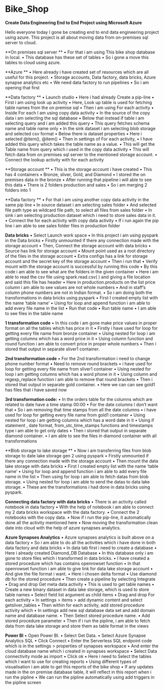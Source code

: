 # Bike_Shop
**Create Data Engineering End to End Project using Microsoft Azure**

Hello everyone today I gone be creating end to end data engineering project using azure.
This project is all about moving data from on-premises sql server to cloud.

**On premises sql server **
	•	For that i am using This bike shop database in local.
	•	This database has these set of tables
	•	So i gone a move this tables to cloud using azure.
 
**Azure **
	•	Here already i have created set of resources which are all useful for this project.
	•	Storage accounts, Data factory, data bricks, Azure synapse analytics etc
	•	We need data factory to run pipelines 
	•	So i am opening that first 
 
**Data factory **
	•	Launch studio 
	•	Here i had already Create a pip-line
	•	First i am using look up activity
	•	Here, Look up table is used for fetching table names from the on premise sql
	•	Then i am using For each activity 
	•	Inside For each I am using copy data activity 
	•	In the source of the copy data i am selecting the sql database 
	•	Below that instead if table i am selecting query and i am added this query 
	•	This query fetches schema name and table name only
	•	In the sink dataset i am selecting blob storage and selected csv format
	•	Below there is dataset properties 
	•	Here i selected @item(), @item()
	•	Then in settings of For each activity,
	•	I have added this query which takes  the table name as a value.
	•	This will get the Table name from query which i used in the copy data activity 
	•	This will fetch data from on premises sql server to the mentioned storage account.
	•	Connect the lookup activity with for each activity 
 
**Storage account **
	•	This is the storage account i have created 
	•	This has 4 containers 
	•	Bronze, sliver, Gold, and Diamond
	•	I stored the on premises data in the bronze 
	•	After running that pipeline i will able to see this data
	•	There is 2 folders production and sales
	•	So i am merging 2 folders into 1
 
**Data factory **
	•	For that i am using another copy data activity in the same pip line
	•	In source dataset i am selecting sales folder
	•	And selected file path type as wildcard file path, to select all files from sales folder 
	•	In sink i am selecting production dataset which i need to store sales data in it.
	•	Connect the for each activity with copy data activity 
	•	If i run again the pip line i am able to see sales folder files in production folder 
 
**Data bricks**
	•	Select Launch work space
	•	In this project i am using pyspark in the   Data bricks
	•	Firstly unmounted if there any connection made with the storage account 
	•	Then, Connect the storage account with data bricks 
	•	Source has link for storage account 
	•	Mount point used as a root directory of the files in the storage account 
	•	Extra configs has a link for storage account and the secret key of the storage account 
	•	Then i run that
	•	Verify mount with the storage account is successful by running this code
	•	By this code i am able to see what are the folders in the given container 
	•	Here i am able to read the csv file using spark.read.csv( ) and giving a file location and said this file has header 
	•	Here in production.products on the list price column i am able to see values are not whole numbers
	•	And in staff’s column phone numbers are not in Indian format.
	•	So i am doing both the transformations in data bricks using pyspark
	•	First I created empty list with the name ‘table name’
	•	Using for loop and append function i am able to add every file name in the list
	•	Run that code 
	•	Run table name
	•	I am able to see files in the table name 
 
**1 transformation code**
	•	In this code i am gone make price values in proper format on all the tables which has price in it
	•	Firstly i have used for loop for getting every file name from bronze container 
	•	Using nested for loop i am getting columns which has a word price in it
	•	Using column function and round function i am able to convert price in proper whole numbers 
	•	Then i stored that output in separate sliver1 container.
 
**2nd transformation code**
	•	For the 2nd transformation i need to change phone number format
	•	Need to remove round brackets 
	•	i have used for loop for getting every file name from sliver1 container 
	•	Using nested for loop i am getting columns which has a word phone in it
	•	Using column and regexp_replace function i am able to remove that round brackets
	•	Then i stored that output in separate gold container.
	•	Here we can can see gold1 has files that i have saved now
 
**3rd transformation code:**
	•	In the orders table for the columns which are related to date have a time stamp 00:00
	•	For the date columns I don’t want that
	•	So i am removing that time stamps from all the date columns 
	•	i have used for loop for getting every file name from gold1 container 
	•	Using nested for loop i am getting columns which has a word date in it
	•	Using if statement , date format, from_utc_time_stamps functions and timestamps type i am able to get only dates
	•	Then i stored that output in separate diamond container.
	•	I am able to see the files in diamond container with all transformations
 
**Blob storage to lake storage **
	•	Now i am transferring files from blob storage to date lake storage gen 2 using pyspark 
	•	Firstly unmounted if there any connection made with the storage account 
	•	Then mount the data lake storage with data bricks 
	•	First I created empty list with the name ‘table name’
	•	Using for loop and append function i am able to add every file name in the list
	•	Then using for loop i am able to fetch datas from blob storage.
	•	Using nested for loop i am able to send the datas to data lake storage.
	•	These are the transformations i had done in data bricks using pyspark.
 
**Connecting data factory with data bricks**
	•	There is an activity called notebook in data factory 
	•	With the help of notebook i am able to connect my 2 data bricks workspace with the data factory.
	•	Connect the 2 notebooks with the copy data.
	•	Now if i run the pip-line, it automatically done all the activity mentioned here
	•	Now moving the transformation clean date into cloud with the help of azure synapses analytics.
 
**Azure Synapses Analytics**
	•	Azure synapses analytics is built above on a data factory 
	•	So i am able to do all the activities which i have done in both data factory and data bricks
	•	In data tab first i need to create a database 
	•	Here i already created Diamond_DB Database
	•	In this database only i am gone to store files which i transformed in data bricks.
	•	I have created a stored procedure which has contains openrowset function
	•	In that openrowset function i am able to give link for data lake storage account 
	•	And give the file format i want.
	•	Here i chosen delta format
	•	Use diamond db for the  stored procedure 
	•	Then create a pipeline by selecting Integrate
	•	Drag and drop Get meta data activity 
	•	This is used to get table names 
	•	Create a new binary dataset in data lake storage, which is used to store table names
	•	 Select field list argument as child items
	•	Drag and drop For each activity 
	•	In settings > items > add dynamic content and select getsliver_tables
	•	Then within for each activity, add stored procedure activity which
	•	In settings add new sql database data set and add domain name and database name.
	•	Then Select stored procedure name.
	•	Add stored procedure parameter 
	•	Then if i run the pipline, i am able to fetch data from data lake storage and store them as table format in the views
 
**Power BI**
	•	Open Power BI.
	•	Select Get Data.
	•	Select Azure Synapse Analytics SQL
	•	Click Connect 
	•	Enter the Serverless SQL endpoint code which is in the settings > properties of synapses workspace 
	•	And enter the cloud database name which i created in synapses workspace 
	•	Select Data connectivity mode as import 
	•	Click ok 
	•	Here i need to Select the tables which I want to use for creating reports 
	•	Using different types of visualisation i am able to get this reports of the bike shop 
	•	If any updates made in the on premise database table, it will reflect in this report when i run the pipline
	•	We can run the pipline automatically using add triggers in the pipline screen
